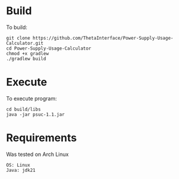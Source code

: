 # Build
To build:
```
git clone https://github.com/ThetaInterface/Power-Supply-Usage-Calculator.git
cd Power-Supply-Usage-Calculator
chmod +x gradlew
./gradlew build
```
# Execute
To execute program:
```
cd build/libs
java -jar psuc-1.1.jar
```
# Requirements
Was tested on Arch Linux
```
OS: Linux
Java: jdk21
```
